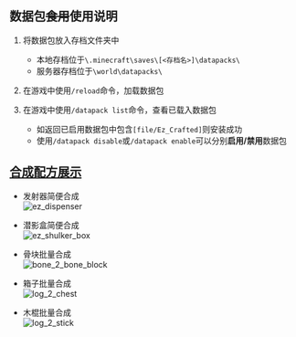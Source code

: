 ## 数据包~~食用~~使用说明  

1. 将数据包放入存档文件夹中  

   - 本地存档位于`\.minecraft\saves\[<存档名>]\datapacks\`  
   - 服务器存档位于`\world\datapacks\`  

2. 在游戏中使用`/reload`命令，加载数据包  

3. 在游戏中使用`/datapack list`命令，查看已载入数据包  

   - 如返回已启用数据包中包含`[file/Ez_Crafted]`则安装成功  
   - 使用`/datapack disable`或`/datapack enable`可以分别**启用/禁用**数据包  

## [合成配方展示](https://docs.qq.com/doc/DZkh5QXNYblpnQXRu?)  
- 发射器简便合成  
   ![ez_dispenser](https://qqadapt.qpic.cn/txdocpic/0/68cc2cc223e7d570478abbebee868b8c/0?w=268&h=136)  
   
- 潜影盒简便合成  
   ![ez_shulker_box](https://qqadapt.qpic.cn/txdocpic/0/65eb305bdf09c1af1c3f79ddd03b03bb/0?w=253&h=136)  

- 骨块批量合成  
   ![bone_2_bone_block](https://qqadapt.qpic.cn/txdocpic/0/b303436a6a66d445a871d3d16da568e9/0?w=255&h=135)  

- 箱子批量合成  
   ![log_2_chest](https://qqadapt.qpic.cn/txdocpic/0/f8107f1495237d0f3e6d4639ac27ce82/0?w=248&h=135)  

- 木棍批量合成  
   ![log_2_stick](https://qqadapt.qpic.cn/txdocpic/0/66fbd00adb8937053c1d62f65fc6b31d/0?w=165&h=103)  
